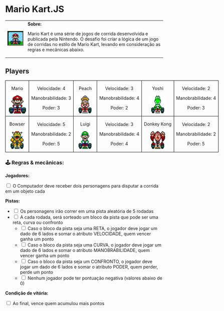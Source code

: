 <h1>Mario Kart.JS</h1>

  <table>
        <tr>
            <td>
                <img src="./docs/header.gif" alt="Mario Kart" width="200">
            </td>
            <td>
                <b>Sobre:</b>
                <p>Mario Kart é uma série de jogos de corrida desenvolvida e publicada pela Nintendo. O desafio foi criar a lógica de um jogo de  corridas no estilo de Mario Kart, levando em consideração as regras e mecânicas abaixo.</p>
            </td>
        </tr>
    </table>

<h2>Players</h2>
      <table style="border-collapse: collapse; width: 800px; margin: 0 auto;">
        <tr>
            <td style="border: 1px solid black; text-align: center;">
                <p>Mario</p>
                <img src="./docs/mario.gif" alt="Mario Kart" width="60" height="60">
            </td>
            <td style="border: 1px solid black; text-align: center;">
                <p>Velocidade: 4</p>
                <p>Manobrabilidade: 3</p>
                <p>Poder: 3</p>
            </td>
             <td style="border: 1px solid black; text-align: center;">
                <p>Peach</p>
                <img src="./docs/peach.gif" alt="Mario Kart" width="60" height="60">
            </td>
            <td style="border: 1px solid black; text-align: center;">
                <p>Velocidade: 3</p>
                <p>Manobrabilidade: 4</p>
                <p>Poder: 2</p>
            </td>
              <td style="border: 1px solid black; text-align: center;">
                <p>Yoshi</p>
                <img src="./docs/yoshi.gif" alt="Mario Kart" width="60" height="60">
            </td>
            <td style="border: 1px solid black; text-align: center;">
                <p>Velocidade: 2</p>
                <p>Manobrabilidade: 4</p>
                <p>Poder: 3</p>
            </td>
        </tr>
        <tr>
            <td style="border: 1px solid black; text-align: center;">
                <p>Bowser</p>
                <img src="./docs/bowser.gif" alt="Mario Kart" width="60" height="60">
            </td>
            <td style="border: 1px solid black; text-align: center;">
                <p>Velocidade: 5</p>
                <p>Manobrabilidade: 2</p>
                <p>Poder: 5</p>
            </td>
            <td style="border: 1px solid black; text-align: center;">
                <p>Luigi</p>
                <img src="./docs/luigi.gif" alt="Mario Kart" width="60" height="60">
            </td>
            <td style="border: 1px solid black; text-align: center;">
                <p>Velocidade: 3</p>
                <p>Manobrabilidade: 4</p>
                <p>Poder: 4</p>
            </td>
            <td style="border: 1px solid black; text-align: center;">
                <p>Donkey Kong</p>
                <img src="./docs/dk.gif" alt="Mario Kart" width="60" height="60">
            </td>
            <td style="border: 1px solid black; text-align: center;">
                <p>Velocidade: 2</p>
                <p>Manobrabilidade: 2</p>
                <p>Poder: 5</p>
            </td>
        </tr>
    </table>

<p></p>

<h3>🕹️ Regras & mecânicas:</h3>

<b>Jogadores:</b>

<input type="checkbox" id="jogadores-item" />
<label for="jogadores-item">O Computador deve receber dois personagens para disputar a corrida em um objeto cada</label>

<b>Pistas:</b>

<ul>
  <li><input type="checkbox" id="pistas-1-item" /> <label for="pistas-1-item">Os personagens irão correr em uma pista aleatória de 5 rodadas</label></li>
  <li><input type="checkbox" id="pistas-2-item" /> <label for="pistas-2-item">A cada rodada, será sorteado um bloco da pista que pode ser uma reta, curva ou confronto</label>
    <ul>
      <li><input type="checkbox" id="pistas-2-1-item" /> <label for="pistas-2-1-item">Caso o bloco da pista seja uma RETA, o jogador deve jogar um dado de 6 lados e somar o atributo VELOCIDADE, quem vencer ganha um ponto</label></li>
      <li><input type="checkbox" id="pistas-2-2-item" /> <label for="pistas-2-2-item">Caso o bloco da pista seja uma CURVA, o jogador deve jogar um dado de 6 lados e somar o atributo MANOBRABILIDADE, quem vencer ganha um ponto</label></li>
      <li><input type="checkbox" id="pistas-2-3-item" /> <label for="pistas-2-3-item">Caso o bloco da pista seja um CONFRONTO, o jogador deve jogar um dado de 6 lados e somar o atributo PODER, quem perder, perde um ponto</label></li>
      <li><input type="checkbox" id="pistas-2-3-item" /> <label for="pistas-2-3-item">Nenhum jogador pode ter pontuação negativa (valores abaixo de 0)</label></li>
    </ul>
  </li>
</ul>

<b>Condição de vitória:</b>

<input type="checkbox" id="vitoria-item" />
<label for="vitoria-item">Ao final, vence quem acumulou mais pontos</label>
